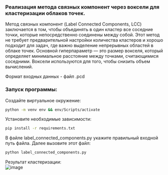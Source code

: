 ### ﻿Реализация метода связных компонент через воксели для кластеризации облаков точек.  

Метод связных компонент (Label Connected Components, LCC) заключается в том, чтобы объединять в один кластер все соседние точки, которые непосредственно соединены между собой. Этот метод не требует предварительной настройки количества кластеров и хорошо подходит для задач, где важно выделение непрерывных областей в облаке точек. Основной гиперпараметр — это размер вокселя, который определяет минимальное расстояние между точками, считающимися соседними. Воксели используются для того, чтобы снизить объем вычислений.

Формат входных данных - файл .pcd  

### Запуск программы:  

Создайте виртуальное окружение:  
```bash
python -m venv env && env/Scripts/activate
```
Установите необходимые зависимости:  
```bash
pip install -r requirements.txt
```
В файле label_connected_components.py укажите правильный входной путь файла.
Далее вызовите этот файл:  
```bash
python label_connected_components.py
```

Результат кластеризации:  
![image](https://github.com/user-attachments/assets/62c0b199-a96e-47e6-9ed3-ed0a00787f17)
